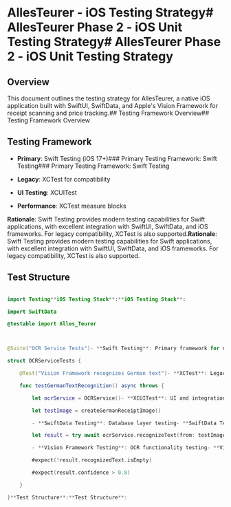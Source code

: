 # AllesTeurer - iOS Testing Strategy# AllesTeurer Phase 2 - iOS Unit Testing Strategy# AllesTeurer Phase 2 - iOS Unit Testing Strategy

## Overview

This document outlines the testing strategy for AllesTeurer, a native iOS application built with SwiftUI, SwiftData, and Apple's Vision Framework for receipt scanning and price tracking.## Testing Framework Overview## Testing Framework Overview

## Testing Framework

- **Primary**: Swift Testing (iOS 17+)### Primary Testing Framework: Swift Testing### Primary Testing Framework: Swift Testing

- **Legacy**: XCTest for compatibility

- **UI Testing**: XCUITest

- **Performance**: XCTest measure blocks

**Rationale**: Swift Testing provides modern testing capabilities for Swift applications, with excellent integration with SwiftUI, SwiftData, and iOS frameworks. For legacy compatibility, XCTest is also supported.**Rationale**: Swift Testing provides modern testing capabilities for Swift applications, with excellent integration with SwiftUI, SwiftData, and iOS frameworks. For legacy compatibility, XCTest is also supported.

## Test Structure

```swift

import Testing**iOS Testing Stack**:**iOS Testing Stack**:

import SwiftData

@testable import Alles_Teurer



@Suite("OCR Service Tests")- **Swift Testing**: Primary framework for new tests (iOS 17+)- **Swift Testing**: Primary framework for new tests (iOS 17+)

struct OCRServiceTests {

    @Test("Vision Framework recognizes German text")- **XCTest**: Legacy framework for compatibility- **XCTest**: Legacy framework for compatibility

    func testGermanTextRecognition() async throws {

        let ocrService = OCRService()- **XCUITest**: UI and integration testing- **XCUITest**: UI and integration testing

        let testImage = createGermanReceiptImage()

        - **SwiftData Testing**: Database layer testing- **SwiftData Testing**: Database layer testing

        let result = try await ocrService.recognizeText(from: testImage)

        - **Vision Framework Testing**: OCR functionality testing- **Vision Framework Testing**: OCR functionality testing

        #expect(!result.recognizedText.isEmpty)

        #expect(result.confidence > 0.8)

    }

}**Test Structure**:**Test Structure**:

```

